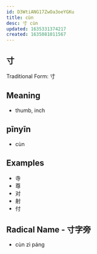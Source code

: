 ```yaml
---
id: D3WtiANG17ZwOa3oeYGKu
title: cùn
desc: 寸 cùn
updated: 1635331374217
created: 1635081011567
---
```


## 寸

Traditional Form: 寸 

## Meaning

- thumb, inch

## pīnyīn

- cùn

## Examples

- 寺
- 尊
- 对
- 射
- 付

## Radical Name - 寸字旁

- cùn zì páng
